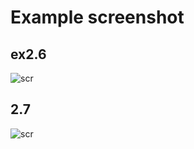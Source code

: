 # Example screenshot

## ex2.6

![scr](https://i.imgur.com/C4Myb1e.jpg)

## 2.7

![scr](https://i.imgur.com/QI49um6.jpg)
